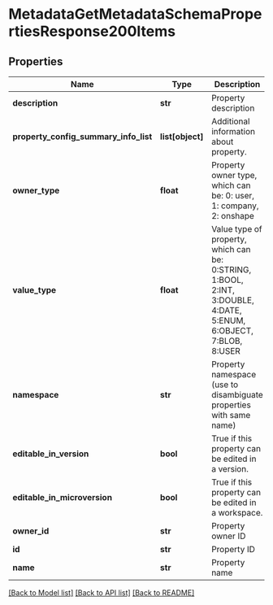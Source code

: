 # MetadataGetMetadataSchemaPropertiesResponse200Items

## Properties
Name | Type | Description | Notes
------------ | ------------- | ------------- | -------------
**description** | **str** | Property description | [optional] 
**property_config_summary_info_list** | **list[object]** | Additional information about property. | [optional] 
**owner_type** | **float** | Property owner type, which can be: 0: user, 1: company, 2:             onshape | [optional] 
**value_type** | **float** | Value type of property, which can be: 0:STRING, 1:BOOL, 2:INT,             3:DOUBLE, 4:DATE, 5:ENUM, 6:OBJECT, 7:BLOB, 8:USER | [optional] 
**namespace** | **str** | Property namespace (use to disambiguate properties with same             name) | [optional] 
**editable_in_version** | **bool** | True if this property can be edited in a version. | [optional] 
**editable_in_microversion** | **bool** | True if this property can be edited in a             workspace. | [optional] 
**owner_id** | **str** | Property owner ID | [optional] 
**id** | **str** | Property ID | [optional] 
**name** | **str** | Property name | [optional] 

[[Back to Model list]](../README.md#documentation-for-models) [[Back to API list]](../README.md#documentation-for-api-endpoints) [[Back to README]](../README.md)


